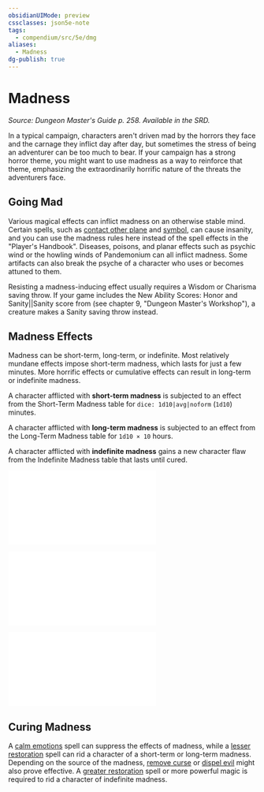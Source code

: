 ```yaml
---
obsidianUIMode: preview
cssclasses: json5e-note
tags:
  - compendium/src/5e/dmg
aliases:
  - Madness
dg-publish: true
---
```

# Madness
*Source: Dungeon Master's Guide p. 258. Available in the SRD.* 

In a typical campaign, characters aren't driven mad by the horrors they face and the carnage they inflict day after day, but sometimes the stress of being an adventurer can be too much to bear. If your campaign has a strong horror theme, you might want to use madness as a way to reinforce that theme, emphasizing the extraordinarily horrific nature of the threats the adventurers face.

## Going Mad

Various magical effects can inflict madness on an otherwise stable mind. Certain spells, such as [contact other plane](/3-Mechanics/CLI/spells/contact-other-plane.md) and [symbol](/3-Mechanics/CLI/spells/symbol.md), can cause insanity, and you can use the madness rules here instead of the spell effects in the "Player's Handbook". Diseases, poisons, and planar effects such as psychic wind or the howling winds of Pandemonium can all inflict madness. Some artifacts can also break the psyche of a character who uses or becomes attuned to them.

Resisting a madness-inducing effect usually requires a Wisdom or Charisma saving throw. If your game includes the New Ability Scores: Honor and Sanity||Sanity score from  (see chapter 9, "Dungeon Master's Workshop"), a creature makes a Sanity saving throw instead.

## Madness Effects

Madness can be short-term, long-term, or indefinite. Most relatively mundane effects impose short-term madness, which lasts for just a few minutes. More horrific effects or cumulative effects can result in long-term or indefinite madness.

A character afflicted with **short-term madness** is subjected to an effect from the Short-Term Madness table for `dice: 1d10|avg|noform` (`1d10`) minutes.

A character afflicted with **long-term madness** is subjected to an effect from the Long-Term Madness table for `1d10 × 10` hours.

A character afflicted with **indefinite madness** gains a new character flaw from the Indefinite Madness table that lasts until cured.

![Short-Term Madness](/3-Mechanics/CLI/tables/short-term-madness.md)

![Long-Term Madness](/3-Mechanics/CLI/tables/long-term-madness.md)

![Indefinite Madness](/3-Mechanics/CLI/tables/indefinite-madness.md)

## Curing Madness

A [calm emotions](/3-Mechanics/CLI/spells/calm-emotions.md) spell can suppress the effects of madness, while a [lesser restoration](/3-Mechanics/CLI/spells/lesser-restoration.md) spell can rid a character of a short-term or long-term madness. Depending on the source of the madness, [remove curse](/3-Mechanics/CLI/spells/remove-curse.md) or [dispel evil](/3-Mechanics/CLI/spells/dispel-evil-and-good.md) might also prove effective. A [greater restoration](/3-Mechanics/CLI/spells/greater-restoration.md) spell or more powerful magic is required to rid a character of indefinite madness.
